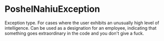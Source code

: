 # PoshelNahiuException
Exception type. For cases where the user exhibits an unusually high level of intelligence. Can be used as a designation for an employee, indicating that something goes extraordinary in the code and you don't give a fuck.
